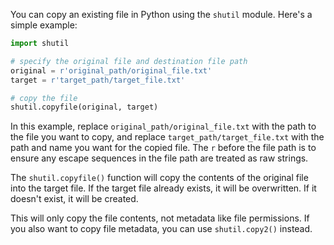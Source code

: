 You can copy an existing file in Python using the `shutil` module. Here's a simple example:

```python
import shutil

# specify the original file and destination file path
original = r'original_path/original_file.txt'
target = r'target_path/target_file.txt'

# copy the file
shutil.copyfile(original, target)
```

In this example, replace `original_path/original_file.txt` with the path to the file you want to copy, and replace `target_path/target_file.txt` with the path and name you want for the copied file. The `r` before the file path is to ensure any escape sequences in the file path are treated as raw strings.

The `shutil.copyfile()` function will copy the contents of the original file into the target file. If the target file already exists, it will be overwritten. If it doesn't exist, it will be created.

This will only copy the file contents, not metadata like file permissions. If you also want to copy file metadata, you can use `shutil.copy2()` instead.